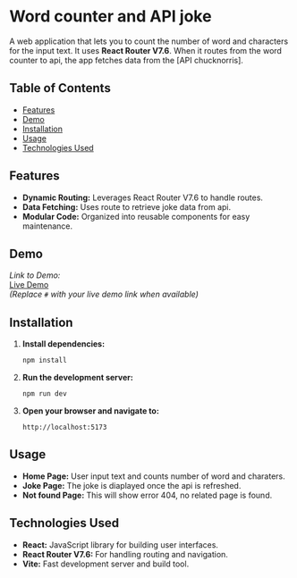 # Word counter and API joke

A web application that lets you to count the number of word and characters for the input text.  It uses **React Router V7.6**.  When it routes from the word counter to api, the app fetches data from the [API chucknorris].

## Table of Contents

- [Features](#features)
- [Demo](#demo)
- [Installation](#installation)
- [Usage](#usage)
- [Technologies Used](#technologies-used)

## Features

- **Dynamic Routing:** Leverages React Router V7.6 to handle routes.
- **Data Fetching:** Uses route to retrieve joke data from api.
- **Modular Code:** Organized into reusable components for easy maintenance.

## Demo

_Link to Demo:_  
[Live Demo](#)  
_(Replace `#` with your live demo link when available)_

## Installation

1. **Install dependencies:**

   ```bash
   npm install
   ```

2. **Run the development server:**

   ```bash
   npm run dev
   ```

3. **Open your browser and navigate to:**

   ```
   http://localhost:5173
   ```

## Usage

- **Home Page:** User input text and counts number of word and charaters.
- **Joke Page:** The joke is diaplayed once the api is refreshed.
- **Not found Page:** This will show error 404, no related page is found.


## Technologies Used

- **React:** JavaScript library for building user interfaces.
- **React Router V7.6:** For handling routing and navigation.
- **Vite:** Fast development server and build tool.

